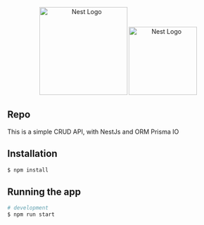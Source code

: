 <p align="center">
  <a href="http://nestjs.com/" target="blank"><img src="https://nestjs.com/img/logo-small.svg" width="200" alt="Nest Logo" /></a> 
  <a href="https://www.prisma.io/" target="blank"><img src="https://cdn.worldvectorlogo.com/logos/prisma-3.svg" width="155" alt="Nest Logo" /></a>
</p>

[circleci-image]: https://img.shields.io/circleci/build/github/nestjs/nest/master?token=abc123def456
[circleci-url]: https://circleci.com/gh/nestjs/nest

## Repo

This is a simple CRUD API, with NestJs and ORM Prisma IO

## Installation

```bash
$ npm install
```

## Running the app

```bash
# development
$ npm run start

```
